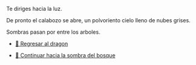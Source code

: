Te diriges hacia la luz.

De pronto el calabozo se abre, un polvoriento cielo lleno de nubes grises.

Sombras pasan por entre los arboles.

- [🐉 Regresar al dragon](3-2.md)

- [🌲 Continuar hacia la sombra del bosque](../3/4.md)
